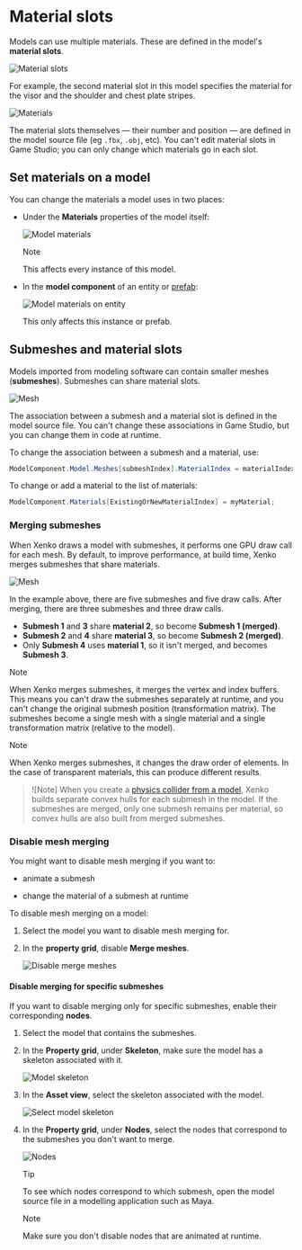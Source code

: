# Material slots

Models can use multiple materials. These are defined in the model's **material slots**.

![Material slots](media/material-slots.png)

For example, the second material slot in this model specifies the material for the visor and the shoulder and chest plate stripes.

![Materials](media/model-materials-both.png)

The material slots themselves — their number and position — are defined in the model source file (eg  `.fbx`, `.obj`, etc). You can't edit material slots in Game Studio; you can only change which materials go in each slot.

## Set materials on a model

You can change the materials a model uses in two places:

* Under the **Materials** properties of the model itself:

    ![Model materials](media/model-materials.png)

    >[!Note]
    >This affects every instance of this model.
 
* In the **model component** of an entity or [prefab](../../game-studio/prefabs/index.md):

    ![Model materials on entity](media/model-materials-in-entity.png)

     This only affects this instance or prefab.

## Submeshes and material slots

Models imported from modeling software can contain smaller meshes (**submeshes**). Submeshes can share material slots.

![Mesh](media/submesh-diagram.png)

The association between a submesh and a material slot is defined in the model source file. You can't change these associations in Game Studio, but you can change them in code at runtime.

To change the association between a submesh and a material, use:

```cs
ModelComponent.Model.Meshes[submeshIndex].MaterialIndex = materialIndex;
```

To change or add a material to the list of materials:

```cs
ModelComponent.Materials[ExistingOrNewMaterialIndex] = myMaterial;
```

### Merging submeshes

When Xenko draws a model with submeshes, it performs one GPU draw call for each mesh. By default, to improve performance, at build time, Xenko merges submeshes that share materials.

![Mesh](media/submesh-diagram2.png)
 
In the example above, there are five submeshes and five draw calls. After merging, there are three submeshes and three draw calls.

* **Submesh 1** and **3** share **material 2**, so become **Submesh 1 (merged)**.
* **Submesh 2** and **4** share **material 3**, so become **Submesh 2 (merged)**.
* Only **Submesh 4** uses **material 1**, so it isn't merged, and becomes **Submesh 3**.

>[!Note]
>When Xenko merges submeshes, it merges the vertex and index buffers. This means you can't draw the submeshes separately at runtime, and you can't change the original submesh position (transformation matrix). The submeshes become a single mesh with a single material and a single transformation matrix (relative to the model).

>[!Note]
>When Xenko merges submeshes, it changes the draw order of elements. In the case of transparent materials, this can produce different results.

>![Note]
>When you create a [physics collider from a model](../../physics/collider-shapes.md), Xenko builds separate convex hulls for each submesh in the model. If the submeshes are merged, only one submesh remains per material, so convex hulls are also built from merged submeshes.

### Disable mesh merging

You might want to disable mesh merging if you want to:

* animate a submesh

* change the material of a submesh at runtime

To disable mesh merging on a model:

1. Select the model you want to disable mesh merging for.

2. In the **property grid**, disable **Merge meshes**.

    ![Disable merge meshes](media/disable-merge-meshes.png)

#### Disable merging for specific submeshes

If you want to disable merging only for specific submeshes, enable their corresponding **nodes**.

1. Select the model that contains the submeshes.

2. In the **Property grid**, under **Skeleton**, make sure the model has a skeleton associated with it.

    ![Model skeleton](media/model-skeleton.png)

3. In the **Asset view**, select the skeleton associated with the model.

    ![Select model skeleton](media/select-model-skeleton.png)

4. In the **Property grid**, under **Nodes**, select the nodes that correspond to the submeshes you don't want to merge.

    ![Nodes](media/select-model-skeleton-nodes.png)

    >[!Tip]
    >To see which nodes correspond to which submesh, open the model source file in a modelling application such as Maya.

    >[!Note]
    >Make sure you don't disable nodes that are animated at runtime.